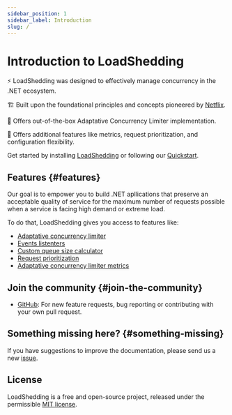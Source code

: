 ```yaml
---
sidebar_position: 1
sidebar_label: Introduction
slug: /
---
```


# Introduction to LoadShedding

⚡️ LoadShedding was designed to effectively manage concurrency in the .NET ecosystem. 

🏗 Built upon the foundational principles and concepts pioneered by [Netflix](https://netflixtechblog.medium.com/performance-under-load-3e6fa9a60581).

🎁 Offers out-of-the-box Adaptative Concurrency Limiter implementation.

🎁 Offers additional features like metrics, request prioritization, and configuration flexibility. 

Get started by installing [LoadShedding](getting-started/installation) or following our [Quickstart](getting-started/quickstart).

## Features {#features}

Our goal is to empower you to build .NET apllications that preserve an acceptable quality of service for the maximum number of requests possible when a service is facing high demand or extreme load.

To do that, LoadShedding gives you access to features like:

- [Adaptative concurrency limiter](guides/adaptative-concurreny-limiter/adaptative_concurrency_limiter.md)
- [Events listenters](guides/adaptative-concurreny-limiter/configuration.md#events-listener-configuration)
- [Custom queue size calculator](guides/adaptative-concurreny-limiter/configuration.md#custom-queue-size-calculator-configuration)
- [Request prioritization](guides/adaptative-concurreny-limiter/configuration.md#request-prioritization-configuration)
- [Adaptative concurrency limiter metrics](guides/adaptative-concurreny-limiter/configuration.md#metrics)

## Join the community {#join-the-community}

- [GitHub](https://github.com/farfetch/loadshedding): For new feature requests, bug reporting or contributing with your own pull request.

## Something missing here? {#something-missing}

If you have suggestions to improve the documentation, please send us a new [issue](https://github.com/farfetch/loadhshedding/issues).

## License

LoadShedding is a free and open-source project, released under the permissible [MIT license](https://github.com/Farfetch/loadshedding/blob/main/LICENSE).
